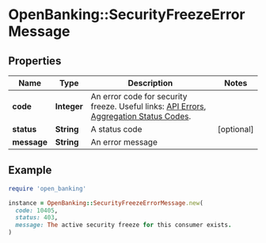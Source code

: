 # OpenBanking::SecurityFreezeErrorMessage

## Properties

| Name | Type | Description | Notes |
| ---- | ---- | ----------- | ----- |
| **code** | **Integer** | An error code for security freeze. Useful links: [API Errors](https://developer.mastercard.com/open-banking-us/documentation/errors/), [Aggregation Status Codes](https://developer.mastercard.com/open-banking-us/documentation/products/manage/aggregation-status-codes/). |  |
| **status** | **String** | A status code | [optional] |
| **message** | **String** | An error message |  |

## Example

```ruby
require 'open_banking'

instance = OpenBanking::SecurityFreezeErrorMessage.new(
  code: 10405,
  status: 403,
  message: The active security freeze for this consumer exists.
)
```

